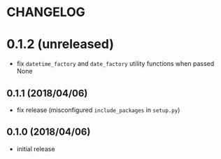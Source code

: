 # CHANGELOG

# 0.1.2 (unreleased)

* fix `datetime_factory` and `date_factory` utility functions when passed None

## 0.1.1 (2018/04/06)

* fix release (misconfigured `include_packages` in `setup.py`)

## 0.1.0 (2018/04/06)

* initial release
